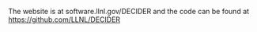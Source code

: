 
The website is at software.llnl.gov/DECIDER and the code can be found at https://github.com/LLNL/DECIDER
